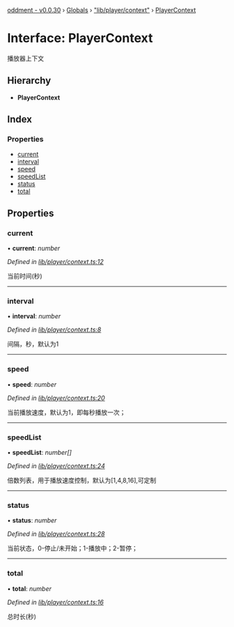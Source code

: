[oddment - v0.0.30](../README.md) › [Globals](../globals.md) › ["lib/player/context"](../modules/_lib_player_context_.md) › [PlayerContext](_lib_player_context_.playercontext.md)

# Interface: PlayerContext

播放器上下文

## Hierarchy

* **PlayerContext**

## Index

### Properties

* [current](_lib_player_context_.playercontext.md#current)
* [interval](_lib_player_context_.playercontext.md#interval)
* [speed](_lib_player_context_.playercontext.md#speed)
* [speedList](_lib_player_context_.playercontext.md#speedlist)
* [status](_lib_player_context_.playercontext.md#status)
* [total](_lib_player_context_.playercontext.md#total)

## Properties

###  current

• **current**: *number*

*Defined in [lib/player/context.ts:12](https://github.com/youkaisteve/oddment/blob/86c2f2a/lib/player/context.ts#L12)*

当前时间(秒)

___

###  interval

• **interval**: *number*

*Defined in [lib/player/context.ts:8](https://github.com/youkaisteve/oddment/blob/86c2f2a/lib/player/context.ts#L8)*

间隔，秒，默认为1

___

###  speed

• **speed**: *number*

*Defined in [lib/player/context.ts:20](https://github.com/youkaisteve/oddment/blob/86c2f2a/lib/player/context.ts#L20)*

当前播放速度，默认为1，即每秒播放一次；

___

###  speedList

• **speedList**: *number[]*

*Defined in [lib/player/context.ts:24](https://github.com/youkaisteve/oddment/blob/86c2f2a/lib/player/context.ts#L24)*

倍数列表，用于播放速度控制，默认为[1,4,8,16],可定制

___

###  status

• **status**: *number*

*Defined in [lib/player/context.ts:28](https://github.com/youkaisteve/oddment/blob/86c2f2a/lib/player/context.ts#L28)*

当前状态，0-停止/未开始；1-播放中；2-暂停；

___

###  total

• **total**: *number*

*Defined in [lib/player/context.ts:16](https://github.com/youkaisteve/oddment/blob/86c2f2a/lib/player/context.ts#L16)*

总时长(秒)
